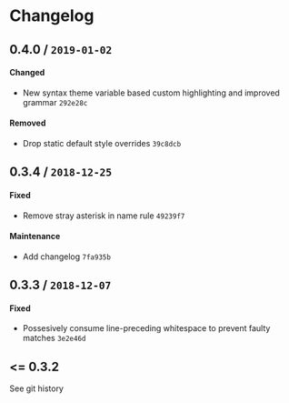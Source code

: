 # Changelog

## 0.4.0 / `2019-01-02`

#### Changed

- New syntax theme variable based custom highlighting and improved grammar `292e28c`

#### Removed

- Drop static default style overrides `39c8dcb`

## 0.3.4 / `2018-12-25`

#### Fixed

- Remove stray asterisk in name rule `49239f7`

#### Maintenance

- Add changelog `7fa935b`

## 0.3.3 / `2018-12-07`

#### Fixed

- Possesively consume line-preceding whitespace to prevent faulty matches `3e2e46d`

## <= 0.3.2

See git history
